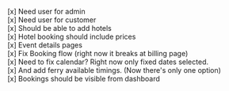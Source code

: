 [x] Need user for admin
<br />
[x] Need user for customer
<br />
[x] Should be able to add hotels
<br />
[x] Hotel booking should include prices
<br />
[x] Event details pages
<br />
[x] Fix Booking flow (right now it breaks at billing page)
<br />
[x] Need to fix calendar? Right now only fixed dates selected.
<br />
[x] And add ferry available timings. (Now there's only one option)
<br />
[x] Bookings should be visible from dashboard
